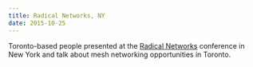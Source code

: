 ```yaml
---
title: Radical Networks, NY
date: 2015-10-25
---
```

Toronto-based people presented at the [Radical Networks](http://radicalnetworks.org/archives/2015/) conference in New York and talk about mesh networking opportunities in Toronto.
